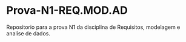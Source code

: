 # Prova-N1-REQ.MOD.AD
Repositorio para a prova N1 da disciplina de Requisitos, modelagem e analise de dados.
